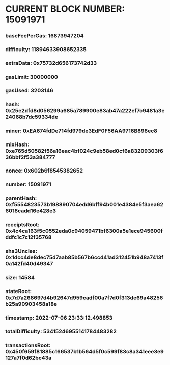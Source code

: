 # CURRENT BLOCK NUMBER: 15091971

### baseFeePerGas: 16873947204
### difficulty: 11894633908652335
### extraData: 0x75732d656173742d33
### gasLimit: 30000000
### gasUsed: 3203146
### hash: 0x25e2dfd8d056299a685a789900e83ab47a222ef7c9481a3e24068b7dc59334de
### miner: 0xEA674fdDe714fd979de3EdF0F56AA9716B898ec8
### mixHash: 0xe765d50582f56a16eac4bf024c9eb58ed0cf6a83209303f636bbf2f53a384777
### nonce: 0x602b6f8545382652
### number: 15091971
### parentHash: 0xf5554823573b198890704edd6bff94b001e4384e5f3aea626018cadd16e428e3
### receiptsRoot: 0x4c4ca163f5c0552eda0c94059471bf6300a5e1ece945600fddfc1c7c12f35768
### sha3Uncles: 0x1dcc4de8dec75d7aab85b567b6ccd41ad312451b948a7413f0a142fd40d49347
### size: 14584
### stateRoot: 0x7d7a268697d4b92647d959cadf00a7f7d0f313de69a48256b25a90903458a18e
### timestamp: 2022-07-06 23:33:12.498853
### totalDifficulty: 53415246955141784483282
### transactionsRoot: 0x450f659f81885c166537b1b564d5f0c599f83c8a341eee3e9127a7f0d62bc43a
